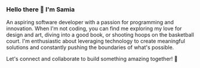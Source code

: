 ### Hello there 👋 I'm Samia
An aspiring software developer with a passion for programming and innovation. When I'm not coding, you can find me exploring my love for design and art, diving into a good book, or shooting hoops on the basketball court. I'm enthusiastic about leveraging technology to create meaningful solutions and constantly pushing the boundaries of what's possible.   

Let's connect and collaborate to build something amazing together! 🚀
<!--
- 🔭 I'm currently working on .
- 🌱 I'm currently learning HTML and JavaScript.
- 👯 I’d love to collaborate on projects involving XR (Extended Reality).
- 📫 How to reach me: samiasajid2@gmail.com
- ⚡ Fun fact: Obsessive Reader 📚  
  

<!--
**ssamiaa/ssamiaa** is a ✨ _special_ ✨ repository because its `README.md` (this file) appears on your GitHub profile.
Hello there! I'm Samia, an aspiring software developer with a passion for programming and innovation. When I'm not coding, you can find me exploring my love for design and art, diving into a good book, or shooting hoops on the basketball court. I'm enthusiastic about leveraging technology to create meaningful solutions and constantly pushing the boundaries of what's possible. Let's connect and collaborate to build something amazing together! 🚀
Here are some ideas to get you started:

- 🔭 I’m currently working on ...
- 🌱 I’m currently learning ...
- 👯 I’m looking to collaborate on ...
- 🤔 I’m looking for help with ...
- 💬 Ask me about ...
- 📫 How to reach me: ...
- 😄 Pronouns: ...
- ⚡ Fun fact: ...
-->

